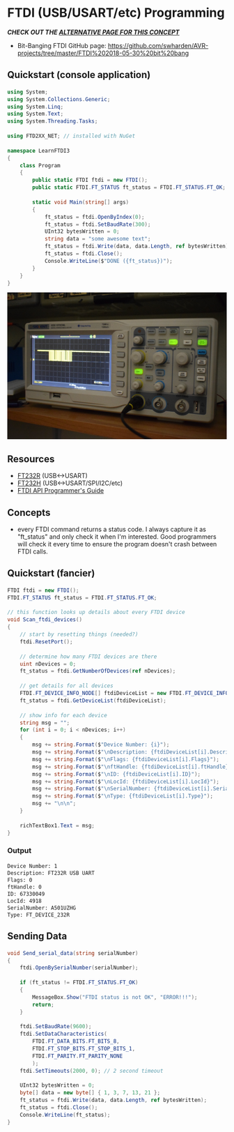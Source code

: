 # FTDI (USB/USART/etc) Programming

***CHECK OUT THE [ALTERNATIVE PAGE FOR THIS CONCEPT](https://github.com/swharden/AVR-projects/tree/master/FTDI%202017-04-29%20bitbang%20max7219%207seg)***

* Bit-Banging FTDI GitHub page: https://github.com/swharden/AVR-projects/tree/master/FTDI%202018-05-30%20bit%20bang


## Quickstart (console application)
```cs
using System;
using System.Collections.Generic;
using System.Linq;
using System.Text;
using System.Threading.Tasks;

using FTD2XX_NET; // installed with NuGet

namespace LearnFTDI3
{
    class Program
    {
        public static FTDI ftdi = new FTDI();
        public static FTDI.FT_STATUS ft_status = FTDI.FT_STATUS.FT_OK;

        static void Main(string[] args)
        {
            ft_status = ftdi.OpenByIndex(0);
            ft_status = ftdi.SetBaudRate(300);
            UInt32 bytesWritten = 0;
            string data = "some awesome text";
            ft_status = ftdi.Write(data, data.Length, ref bytesWritten);
            ft_status = ftdi.Close();
            Console.WriteLine($"DONE ({ft_status})");
        }
    }
}

```

![](misc/usart.jpg)


## Resources
* [FT232R](http://www.ftdichip.com/Products/ICs/FT232R.htm) (USB<->USART)
* [FT232H](http://www.ftdichip.com/Products/ICs/FT232R.htm) (USB<->USART/SPI/I2C/etc)
* [FTDI API Programmer's Guide](
http://www.ftdichip.com/Support/Documents/ProgramGuides/D2XX_Programmer's_Guide(FT_000071).pdf)

## Concepts
* every FTDI command returns a status code. I always capture it as "ft_status" and only check it when I'm interested. Good programmers will check it every time to ensure the program doesn't crash between FTDI calls.

## Quickstart (fancier)
```cs
FTDI ftdi = new FTDI();
FTDI.FT_STATUS ft_status = FTDI.FT_STATUS.FT_OK;
        
// this function looks up details about every FTDI device
void Scan_ftdi_devices()
{
    // start by resetting things (needed?)
    ftdi.ResetPort();

    // determine how many FTDI devices are there
    uint nDevices = 0;
    ft_status = ftdi.GetNumberOfDevices(ref nDevices);

    // get details for all devices
    FTDI.FT_DEVICE_INFO_NODE[] ftdiDeviceList = new FTDI.FT_DEVICE_INFO_NODE[nDevices];
    ft_status = ftdi.GetDeviceList(ftdiDeviceList);

    // show info for each device
    string msg = "";
    for (int i = 0; i < nDevices; i++)
    {
        msg += string.Format($"Device Number: {i}");
        msg += string.Format($"\nDescription: {ftdiDeviceList[i].Description}");
        msg += string.Format($"\nFlags: {ftdiDeviceList[i].Flags}");
        msg += string.Format($"\nftHandle: {ftdiDeviceList[i].ftHandle}");
        msg += string.Format($"\nID: {ftdiDeviceList[i].ID}");
        msg += string.Format($"\nLocId: {ftdiDeviceList[i].LocId}");
        msg += string.Format($"\nSerialNumber: {ftdiDeviceList[i].SerialNumber}");
        msg += string.Format($"\nType: {ftdiDeviceList[i].Type}");
        msg += "\n\n";
    }
    
    richTextBox1.Text = msg;
}

```

### Output
```
Device Number: 1
Description: FT232R USB UART
Flags: 0
ftHandle: 0
ID: 67330049
LocId: 4918
SerialNumber: A501UZHG
Type: FT_DEVICE_232R
```

## Sending Data
```cs
void Send_serial_data(string serialNumber)
{
    ftdi.OpenBySerialNumber(serialNumber);

    if (ft_status != FTDI.FT_STATUS.FT_OK)
    {
        MessageBox.Show("FTDI status is not OK", "ERROR!!!");
        return;
    }

    ftdi.SetBaudRate(9600);
    ftdi.SetDataCharacteristics(
        FTDI.FT_DATA_BITS.FT_BITS_8, 
        FTDI.FT_STOP_BITS.FT_STOP_BITS_1, 
        FTDI.FT_PARITY.FT_PARITY_NONE
        );
    ftdi.SetTimeouts(2000, 0); // 2 second timeout

    UInt32 bytesWritten = 0;
    byte[] data = new byte[] { 1, 3, 7, 13, 21 };
    ft_status = ftdi.Write(data, data.Length, ref bytesWritten);
    ft_status = ftdi.Close();
    Console.WriteLine(ft_status);
}
```
